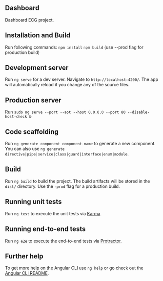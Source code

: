 ## Dashboard

Dashboard ECG project.

## Installation and Build

Run following commands:
`npm install`
`npm build` (use --prod flag for production build)

## Development server

Run `ng serve` for a dev server. Navigate to `http://localhost:4200/`. The app will automatically reload if you change any of the source files.

## Production server

Run `sudo ng serve --port --aot --host 0.0.0.0 --port 80 --disable-host-check &`

## Code scaffolding

Run `ng generate component component-name` to generate a new component. You can also use `ng generate directive|pipe|service|class|guard|interface|enum|module`.

## Build

Run `ng build` to build the project. The build artifacts will be stored in the `dist/` directory. Use the `-prod` flag for a production build.

## Running unit tests

Run `ng test` to execute the unit tests via [Karma](https://karma-runner.github.io).

## Running end-to-end tests

Run `ng e2e` to execute the end-to-end tests via [Protractor](http://www.protractortest.org/).

## Further help

To get more help on the Angular CLI use `ng help` or go check out the [Angular CLI README](https://github.com/angular/angular-cli/blob/master/README.md).
